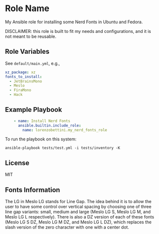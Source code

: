 Role Name
=========

My Ansible role for installing some Nerd Fonts in Ubuntu and Fedora.

DISCLAIMER: this role is built to fit my needs and configurations, and it is not meant to be reusable.

Role Variables
--------------

See `default/main.yml`, e.g.,

```yaml
xz_package: xz
fonts_to_install:
  - JetBrainsMono
  - Meslo
  - FiraMono
  - Hack
```

Example Playbook
----------------

```yaml
    - name: Install Nerd Fonts
      ansible.builtin.include_role:
        name: lorenzobettini.my_nerd_fonts_role
```

To run the playbook on this system:

```
ansible-playbook tests/test.yml -i tests/inventory -K
```

License
-------

MIT

Fonts Information
------------------

The LG in Meslo LG stands for Line Gap. The idea behind it is to allow the user to have some control over vertical spacing by choosing one of three line gap variants: small, medium and large (Meslo LG S, Meslo LG M, and Meslo LG L respectively).
There is also a DZ version of each of these fonts (Meslo LG S DZ, Meslo LG M DZ, and Meslo LG L DZ), which replaces the slash version of the zero character with one with a center dot.